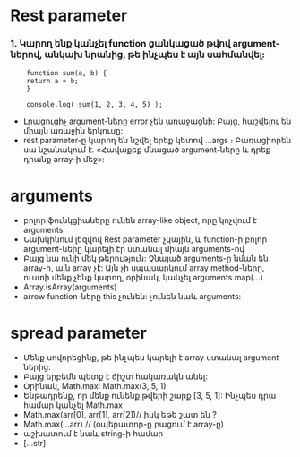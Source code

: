 # Rest parameter

### 1. Կարող ենք կանչել function ցանկացած թվով argument-ներով, անկախ նրանից, թե ինչպես է այն սահմանվել:
```
    function sum(a, b) {
    return a + b;
    }

    console.log( sum(1, 2, 3, 4, 5) );
```
- Լրացուցիչ argument-ները error չեն առաջացնի: Բայց, հաշվելու են միայն առաջին երկուսը:
- rest parameter-ը կարող են նշվել երեք կետով ...args ։ Բառացիորեն սա նշանակում է. «Հավաքեք մնացած argument-ները և դրեք դրանք array-ի մեջ»:

# arguments

- բոլոր ֆունկցիաները ունեն array-like object, որը կոչվում է arguments
- Նախկինում լեզվով Rest parameter չկային, և function-ի բոլոր argument-ները կարելի էր ստանալ միայն arguments-ով
- Բայց նա ունի մեկ թերություն: Չնայած arguments-ը նման են array-ի, այն array չէ: Այն չի սպասարկում array method-ները, ուստի մենք չենք կարող, օրինակ, կանչել arguments.map(...)
- Array.isArray(arguments)
- arrow function-ները this չունեն: չունեն նաև arguments:

# spread parameter

- Մենք սովորեցինք, թե ինչպես կարելի է array ստանալ argument-ներից:
- Բայց երբեմն պետք է ճիշտ հակառակն անել:
- Օրինակ, Math.max: Math.max(3, 5, 1)
- Ենթադրենք, որ մենք ունենք թվերի շարք [3, 5, 1]: Ինչպես դրա համար կանչել Math.max
- Math.max(arr[0], arr[1], arr[2])// իսկ եթե շատ են ?
- Math.max(...arr) // (օպերատոր-ը բացում է array-ը)
- աշխատում է նաև string-ի համար
- [․․․str]